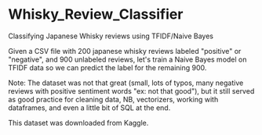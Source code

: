 # Whisky_Review_Classifier
Classifying Japanese Whisky reviews using TFIDF/Naive Bayes

Given a CSV file with 200 japanese whisky reviews labeled "positive" or "negative", 
and 900 unlabeled reviews, let's train a Naive Bayes model on TFIDF data so we can predict the label for the remaining 900.

Note: The dataset was not that great (small, lots of typos, many negative reviews with positive sentiment words "ex: not that good"), but it still served as good practice for cleaning data, NB, vectorizers, working with dataframes, and even a little bit of SQL at the end.

This dataset was downloaded from Kaggle. 
